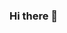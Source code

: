 ### Hi there 👋

<!--
**PriscillaOFC/PriscillaOFC** is a ✨ _special_ ✨ repository because its `README.md` (this file) appears on your GitHub profile.

Here are some ideas to get you started:

- 🔭 I’m currently working on School Projects
- 🌱 I’m currently learning Computer Science
- 🤔 I’m looking for help with Beginner Projects
- 💬 Ask me about TV Shows and Movies
- 😄 Pronouns: she/her
-->
